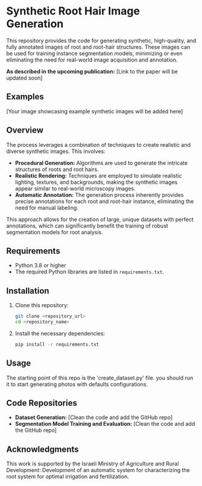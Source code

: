 # Synthetic Root Hair Image Generation

This repository provides the code for generating synthetic, high-quality, and fully annotated images of root and root-hair structures. These images can be used for training instance segmentation models, minimizing or even eliminating the need for real-world image acquisition and annotation.

**As described in the upcoming publication:** [Link to the paper will be updated soon]

## Examples

[Your image showcasing example synthetic images will be added here]

## Overview

The process leverages a combination of techniques to create realistic and diverse synthetic images. This involves:

* **Procedural Generation:** Algorithms are used to generate the intricate structures of roots and root hairs.
* **Realistic Rendering:** Techniques are employed to simulate realistic lighting, textures, and backgrounds, making the synthetic images appear similar to real-world microscopy images.
* **Automatic Annotation:** The generation process inherently provides precise annotations for each root and root-hair instance, eliminating the need for manual labeling.

This approach allows for the creation of large, unique datasets with perfect annotations, which can significantly benefit the training of robust segmentation models for root analysis.

## Requirements

* Python 3.8 or higher
* The required Python libraries are listed in `requirements.txt`.

## Installation

1.  Clone this repository:
    ```bash
    git clone <repository_url>
    cd <repository_name>
    ```
2.  Install the necessary dependencies:
    ```bash
    pip install -r requirements.txt
    ```

## Usage

The starting point of this repo is the 'create_dataset.py' file. you should run it to start generating photos
with defaults configurations. 

## Code Repositories

* **Dataset Generation:** [Clean the code and add the GitHub repo]
* **Segmentation Model Training and Evaluation:** [Clean the code and add the GitHub repo]

## Acknowledgments

This work is supported by the Israeli Ministry of Agriculture and Rural Development: Development of an automatic system for characterizing the root system for optimal irrigation and fertilization.